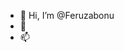 - 👋 Hi, I’m @Feruzabonu
- 👀 
- 📫

<!---
Feruzabonu01/Feruzabonu02 is a ✨ special ✨ repository because its `README.md` (this file) appears on your GitHub profile.
You can click the Preview link to take a look at your changes.
--->
